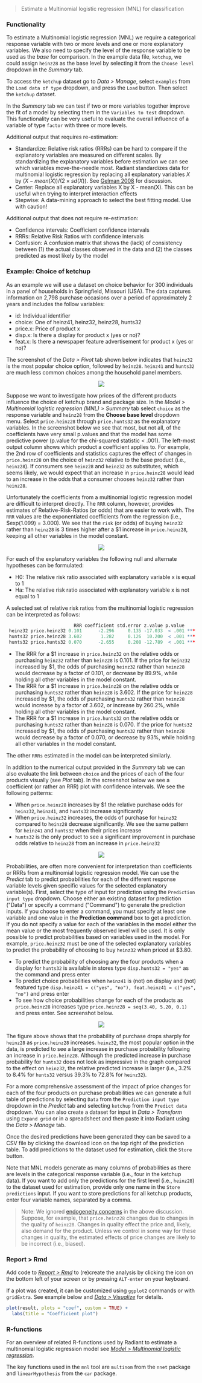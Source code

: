> Estimate a Multinomial logistic regression (MNL) for classification

### Functionality

To estimate a Multinomial logistic regression (MNL) we require a categorical response variable with two or more levels and one or more explanatory variables. We also need to specify the level of the response variable to be used as the _base_ for comparison. In the example data file, `ketchup`, we could assign `heinz28` as the base level by selecting it from the `Choose level` dropdown in the _Summary_ tab.

To access the `ketchup` dataset go to _Data > Manage_, select `examples` from the `Load data of type` dropdown, and press the `Load` button. Then select the `ketchup` dataset.

In the _Summary_ tab we can test if two or more variables together improve the fit of a model by selecting them in the `Variables to test` dropdown. This functionality can be very useful to evaluate the overall influence of a variable of type `factor` with three or more levels.

Additional output that requires re-estimation:

* Standardize: Relative risk ratios (RRRs) can be hard to compare if the explanatory variables are measured on different scales. By standardizing the explanatory variables before estimation we can see which variables move-the-needle most. Radiant standardizes data for multinomial logistic regression by replacing all explanatory variables $X$ by $(X - mean(X))/(2 \times sd(X))$. See <a href="http://www.stat.columbia.edu/~gelman/research/published/standardizing7.pdf" target="_blank">Gelman 2008</a> for discussion.
* Center: Replace all explanatory variables X by X - mean(X). This can be useful when trying to interpret interaction effects
* Stepwise: A data-mining approach to select the best fitting model. Use with caution!

Additional output that does not require re-estimation:

* Confidence intervals: Coefficient confidence intervals
* RRRs: Relative Risk Ratios with confidence intervals
* Confusion: A confusion matrix that shows the (lack) of consistency between (1) the actual classes observed in the data and (2) the classes predicted as most likely by the model

### Example: Choice of ketchup

As an example we will use a dataset on choice behavior for 300 individuals in a panel of households in Springfield, Missouri (USA). The data captures information on 2,798 purchase occasions over a period of approximately 2 years and includes the follow variables:

* id: Individual identifier
* choice: One of heinz41, heinz32, heinz28, hunts32
* price.x: Price of product x
* disp.x: Is there a display for product x (yes or no)?
* feat.x: Is there a newspaper feature advertisement for product x (yes or no)?

The screenshot of the _Data > Pivot_ tab shown below indicates that `heinz32` is the most popular choice option, followed by `heinz28`. `heinz41` and `hunts32` are much less common choices among the household panel members.

<p align="center"><img src="figures_model/mnl_choice_shares.png"></p>

Suppose we want to investigate how prices of the different products influence the choice of ketchup brand and package size. In the _Model > Multinomial logistic regression (MNL) > Summary_ tab select `choice` as the response variable and `heinz28` from the **Choose base level** dropdown menu. Select `price.heinz28` through `price.hunts32` as the explanatory variables. In the screenshot below we see that most, but not all, of the coefficients have very small p.values and that the model has some predictive power (p.value for the chi-squared statistic < .001). The left-most output column shows which product a coefficient applies to. For example, the 2nd row of coefficients and statistics captures the effect of changes in `price.heinz28` on the choice of `heinz32` relative to the base product (i.e., `heinz28`). If consumers see `heinz28` and `heinz32` as substitutes, which seems likely, we would expect that an increase in `price.heinz28` would lead to an increase in the odds that a consumer chooses `heinz32` rather than `heinz28`.

Unfortunately the coefficients from a multinomial logistic regression model are difficult to interpret directly. The `RRR` column, however, provides estimates of Relative-Risk-Ratios (or odds) that are easier to work with. The `RRR` values are the exponentiated coefficients from the regression (i.e., $exp(1.099) = 3.000). We see that the `risk` (or odds) of buying `heinz32` rather than `heinz28` is 3 times higher after a \$1 increase in `price.heinz28`, keeping all other variables in the model constant. 

<p align="center"><img src="figures_model/mnl_summary.png"></p>

For each of the explanatory variables the following null and alternate hypotheses can be formulated:

* H0: The relative risk ratio associated with explanatory variable x is equal to 1
* Ha: The relative risk ratio associated with explanatory variable x is not equal to 1

A selected set of relative risk ratios from the multinomial logistic regression can be interpreted as follows:

```r
                         RRR coefficient std.error z.value p.value    
 heinz32 price.heinz32 0.101      -2.296     0.135 -17.033  < .001 ***
 hunts32 price.heinz28 3.602       1.282     0.126  10.200  < .001 ***
 hunts32 price.hunts32 0.070      -2.655     0.208 -12.789  < .001 ***
```

- The RRR for a \$1 increase in `price.heinz32` on the relative odds or purchasing `heinz32` rather than `heinz28` is 0.101. If the price for `heinz32` increased by \$1, the odds of purchasing `heinz32` rather than `heinz28` would decrease by a factor of 0.101, or decrease by 89.9%, while holding all other variables in the model constant.
- The RRR for a \$1 increase in `price.heinz28` on the relative odds or purchasing `hunts32` rather than `heinz28` is 3.602. If the price for `heinz28` increased by \$1, the odds of purchasing `hunts32` rather than `heinz28` would increase by a factor of 3.602, or increase by 260.2%, while holding all other variables in the model constant.
- The RRR for a \$1 increase in `price.hunts32` on the relative odds or purchasing `hunts32` rather than `heinz28` is 0.070. If the price for `hunts32` increased by \$1, the odds of purchasing `hunts32` rather than `heinz28` would decrease by a factor of 0.070, or decrease by 93%, while holding all other variables in the model constant.

The other `RRRs` estimated in the model can be interpreted similarly. 

In addition to the numerical output provided in the _Summary_ tab we can also evaluate the link between `choice` and the prices of each of the four products visually (see _Plot_ tab). In the screenshot below we see a coefficient (or rather an RRR) plot with confidence intervals. We see the following patterns:

- When `price.heinz28` increases by \$1 the relative purchase odds for `heinz32`, `heinz41`, and `hunts32` increase significantly
- When `price.heinz32` increases, the odds of purchase for `heinz32` compared to `heinz28` decrease significantly. We see the same pattern for `heinz41` and `hunts32` when their prices increase 
- `hunts32` is the only product to see a significant improvement in purchase odds relative to `heinz28` from an increase in `price.heinz32`

<p align="center"><img src="figures_model/mnl_plot.png"></p>

Probabilities, are often more convenient for interpretation than coefficients or RRRs from a multinomial logistic regression model. We can use the _Predict_ tab to predict probabilities for each of the different response variable levels given specific values for the selected explanatory variable(s). First, select the type of input for prediction using the `Prediction input type` dropdown. Choose either an existing dataset for prediction ("Data") or specify a command ("Command") to generate the prediction inputs. If you choose to enter a command, you must specify at least one variable and one value in the **Prediction command** box to get a prediction. If you do not specify a value for each of the variables in the model either the mean value or the most frequently observed level will be used. It is only possible to predict probabilities based on variables used in the model. For example, `price.heinz32` must be one of the selected explanatory variables to predict the probability of choosing to buy `heinz32` when priced at \$3.80.

* To predict the probability of choosing any the four products when a display for `hunts32` is available in stores type `disp.hunts32 = "yes"` as the command and press enter
* To predict choice probabilities when `heinz41` is (not) on display and (not) featured type `disp.heinz41 = c("yes", "no"), feat.heinz41 = c("yes", "no")` and press enter
* To see how choice probabilities change for each of the products as `price.heinz28` increases type `price.heinz28 = seq(3.40, 5.20, 0.1)` and press enter. See screenshot below.

<p align="center"><img src="figures_model/mnl_predict.png"></p>

The figure above shows that the probability of purchase drops sharply for `heinz28` as `price.heinz28` increases. `heinz32`, the most popular option in the data, is predicted to see a large increase in purchase probability following an increase in `price.heinz28`. Although the predicted increase in purchase probability for `hunts32` does not look as impressive in the graph compared to the effect on `heinz32`, the relative predicted increase is larger (i.e., 3.2% to 8.4% for `hunts32` versus 39.3% to 72.8% for `heinz32`).

For a more comprehensive assessment of the impact of price changes for each of the four products on purchase probabilities we can generate a full table of predictions by selecting `Data` from the `Prediction input type` dropdown in the _Predict_ tab and selecting `ketchup` from the `Predict data` dropdown. You can also create a dataset for input in _Data > Transform_ using `Expand grid` or in a spreadsheet and then paste it into Radiant using the _Data > Manage_ tab.

Once the desired predictions have been generated they can be saved to a CSV file by clicking the download icon on the top right of the prediction table. To add predictions to the dataset used for estimation, click the `Store` button. 

Note that MNL models generate as many columns of probabilities as there are levels in the categorical response variable (i.e., four in the ketchup data). If you want to add only the predictions for the first level (i.e., `heinz28`) to the dataset used for estimation, provide only one name in the `Store predictions` input. If you want to store predictions for all ketchup products, enter four variable names, separated by a comma.

> Note: We ignored <a href="https://en.wikipedia.org/wiki/Endogeneity_(econometrics)" target="blank">endogeneity concerns</a> in the above discussion. Suppose, for example, that `price.heinz28` changes due to changes in the quality of `heinz28`. Changes in quality effect the price and, likely, also demand for the product. Unless we control in some way for these changes in quality, the estimated effects of price changes are likely to be incorrect (i.e., biased).

### Report > Rmd

Add code to <a href="https://radiant-rstats.github.io/docs/data/report_rmd.html" target="_blank">_Report > Rmd_</a> to (re)create the analysis by clicking the <i title="report results" class="fa fa-edit"></i> icon on the bottom left of your screen or by pressing `ALT-enter` on your keyboard. 

If a plot was created, it can be customized using `ggplot2` commands or with `gridExtra`. See example below and <a href="https://radiant-rstats.github.io/docs/data/visualize.html" target="_blank">_Data > Visualize_</a> for details.

```r
plot(result, plots = "coef", custom = TRUE) +
  labs(title = "Coefficient plot")
```

### R-functions

For an overview of related R-functions used by Radiant to estimate a multinomial logistic regression model see <a href = "https://radiant-rstats.github.io/radiant.model/reference/index.html#section-model-multinomial-logistic-regression" target="_blank">_Model > Multinomial logistic regression_</a>.

The key functions used in the `mnl` tool are `multinom` from the `nnet` package and `linearHypothesis` from the `car` package. 
